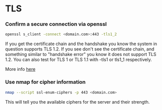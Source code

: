 # TLS

### Confirm a secure connection via openssl
```bash
openssl s_client -connect <domain.com>:443 -tls1_2
```

If you get the certificate chain and the handshake you know the system in question 
supports TLS 1.2. If you see don't see the certificate chain, and something similar to 
"handshake error" you know it does not support TLS 1.2. You can also test for TLS 1 or 
TLS 1.1 with -tls1 or tls1_1 respectively.

More info [here](https://serverfault.com/questions/638691/how-can-i-verify-if-tls-1-2-is-supported-on-a-remote-web-server-from-the-rhel-ce)

### Use nmap for cipher information
```bash
nmap --script ssl-enum-ciphers -p 443 <domain.com>
```

This will tell you the available ciphers for the server and their strength. 